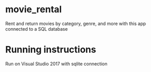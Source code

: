 # movie_rental
Rent and return movies by category, genre, and more with this app connected to a SQL database

# Running instructions
Run on Visual Studio 2017 with sqlite connection
